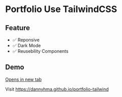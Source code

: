 # Portfolio Use TailwindCSS

## Feature

- :white_check_mark: Reponsive
- :white_check_mark: Dark Mode
- :white_check_mark: Reusebility Components

## Demo

[Opens in new tab](https://dannyhma.github.io/portfolio-tailwind/)

Visit <a href="https://dannyhma.github.io/portfolio-tailwind/">https://dannyhma.github.io/portfolio-tailwind</a>